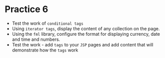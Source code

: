 # Practice 6
- Test the work of ```conditional tags```
- Using ```iterator tags```, display the content of any collection on the page.
- Using the ```fml``` library, configure the format for displaying currency, date and time and numbers.
- Test the work - add ```tags``` to your ```JSP``` pages and add content that will demonstrate how the ```tags``` work

